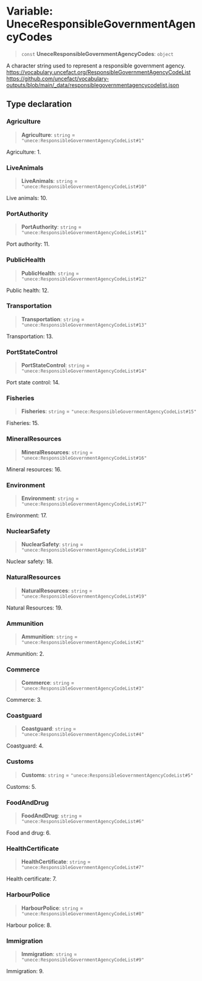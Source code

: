 # Variable: UneceResponsibleGovernmentAgencyCodes

> `const` **UneceResponsibleGovernmentAgencyCodes**: `object`

A character string used to represent a responsible government agency.
https://vocabulary.uncefact.org/ResponsibleGovernmentAgencyCodeList
https://github.com/uncefact/vocabulary-outputs/blob/main/_data/responsiblegovernmentagencycodelist.json

## Type declaration

### Agriculture

> **Agriculture**: `string` = `"unece:ResponsibleGovernmentAgencyCodeList#1"`

Agriculture: 1.

### LiveAnimals

> **LiveAnimals**: `string` = `"unece:ResponsibleGovernmentAgencyCodeList#10"`

Live animals: 10.

### PortAuthority

> **PortAuthority**: `string` = `"unece:ResponsibleGovernmentAgencyCodeList#11"`

Port authority: 11.

### PublicHealth

> **PublicHealth**: `string` = `"unece:ResponsibleGovernmentAgencyCodeList#12"`

Public health: 12.

### Transportation

> **Transportation**: `string` = `"unece:ResponsibleGovernmentAgencyCodeList#13"`

Transportation: 13.

### PortStateControl

> **PortStateControl**: `string` = `"unece:ResponsibleGovernmentAgencyCodeList#14"`

Port state control: 14.

### Fisheries

> **Fisheries**: `string` = `"unece:ResponsibleGovernmentAgencyCodeList#15"`

Fisheries: 15.

### MineralResources

> **MineralResources**: `string` = `"unece:ResponsibleGovernmentAgencyCodeList#16"`

Mineral resources: 16.

### Environment

> **Environment**: `string` = `"unece:ResponsibleGovernmentAgencyCodeList#17"`

Environment: 17.

### NuclearSafety

> **NuclearSafety**: `string` = `"unece:ResponsibleGovernmentAgencyCodeList#18"`

Nuclear safety: 18.

### NaturalResources

> **NaturalResources**: `string` = `"unece:ResponsibleGovernmentAgencyCodeList#19"`

Natural Resources: 19.

### Ammunition

> **Ammunition**: `string` = `"unece:ResponsibleGovernmentAgencyCodeList#2"`

Ammunition: 2.

### Commerce

> **Commerce**: `string` = `"unece:ResponsibleGovernmentAgencyCodeList#3"`

Commerce: 3.

### Coastguard

> **Coastguard**: `string` = `"unece:ResponsibleGovernmentAgencyCodeList#4"`

Coastguard: 4.

### Customs

> **Customs**: `string` = `"unece:ResponsibleGovernmentAgencyCodeList#5"`

Customs: 5.

### FoodAndDrug

> **FoodAndDrug**: `string` = `"unece:ResponsibleGovernmentAgencyCodeList#6"`

Food and drug: 6.

### HealthCertificate

> **HealthCertificate**: `string` = `"unece:ResponsibleGovernmentAgencyCodeList#7"`

Health certificate: 7.

### HarbourPolice

> **HarbourPolice**: `string` = `"unece:ResponsibleGovernmentAgencyCodeList#8"`

Harbour police: 8.

### Immigration

> **Immigration**: `string` = `"unece:ResponsibleGovernmentAgencyCodeList#9"`

Immigration: 9.
